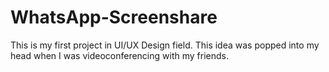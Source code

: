 # WhatsApp-Screenshare
This is my first project in UI/UX Design field. This idea was popped into my head when I was videoconferencing with my friends.
